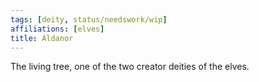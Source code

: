 ```yaml
---
tags: [deity, status/needswork/wip]
affiliations: [elves]
title: Aldanor
---
```




The living tree, one of the two creator deities of the elves. 